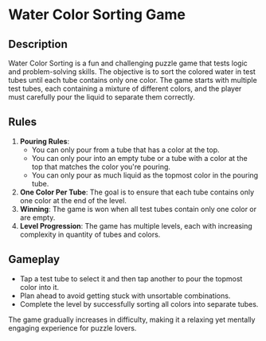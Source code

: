 # Water Color Sorting Game

## Description

Water Color Sorting is a fun and challenging puzzle game that tests logic and problem-solving skills. The objective is to sort the colored water in test tubes until each tube contains only one color. The game starts with multiple test tubes, each containing a mixture of different colors, and the player must carefully pour the liquid to separate them correctly.

## Rules

1. **Pouring Rules**:
    -   You can only pour from a tube that has a color at the top.
    -   You can only pour into an empty tube or a tube with a color at the top that matches the color you're pouring.
    -   You can only pour as much liquid as the topmost color in the pouring tube.
2. **One Color Per Tube**: The goal is to ensure that each tube contains only one color at the end of the level.
3. **Winning**: The game is won when all test tubes contain only one color or are empty.
4. **Level Progression**: The game has multiple levels, each with increasing complexity in quantity of tubes and colors.

## Gameplay

-   Tap a test tube to select it and then tap another to pour the topmost color into it.
-   Plan ahead to avoid getting stuck with unsortable combinations.
-   Complete the level by successfully sorting all colors into separate tubes.

The game gradually increases in difficulty, making it a relaxing yet mentally engaging experience for puzzle lovers.
